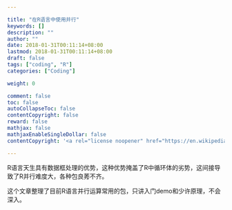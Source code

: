 ```yaml
---

title: "在R语言中使用并行"
keywords: []
description: ""
author: ""
date: 2018-01-31T00:11:14+08:00
lastmod: 2018-01-31T00:11:14+08:00
draft: false
tags: ["coding", "R"]
categories: ["Coding"]

weight: 0

comment: false
toc: false
autoCollapseToc: false
contentCopyright: false
reward: false
mathjax: false
mathjaxEnableSingleDollar: false
contentCopyright: '<a rel="license noopener" href="https://en.wikipedia.org/wiki/Wikipedia:Text_of_Creative_Commons_Attribution-ShareAlike_3.0_Unported_License" target="_blank">Creative Commons Attribution-ShareAlike License</a>'

---
```


R语言天生具有数据框处理的优势，这种优势掩盖了R中循环体的劣势，这间接导致了R并行难度大，各种包良莠不齐。

<!--more-->

这个文章整理了目前R语言并行运算常用的包，只讲入门demo和少许原理，不会深入。

